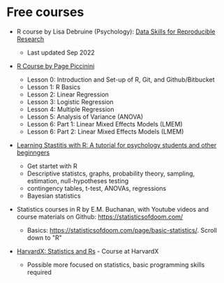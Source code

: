  # Free courses
 
* R course by Lisa Debruine (Psychology): [Data Skills for Reproducible Research](https://psyteachr.github.io/reprores-v3)
    * Last updated Sep 2022
    
* [R Course by Page Piccinini](https://pagepiccinini.com/r-course/)
    * Lesson 0: Introduction and Set-up of R, Git, and Github/Bitbucket
    * Lesson 1: R Basics
    * Lesson 2: Linear Regression
    * Lesson 3: Logistic Regression
    * Lesson 4: Multiple Regression
    * Lesson 5: Analysis of Variance (ANOVA)
    * Lesson 6: Part 1: Linear Mixed Effects Models (LMEM)
    * Lesson 6: Part 2: Linear Mixed Effects Models (LMEM)

* [Learning Stastitis with R: A tutorial for psychology students and other beginngers](https://learningstatisticswithr-bookdown.netlify.app/)
    * Get startet with R
    * Descriptive statistcs, graphs, probability theory, sampling, estimation, null-hypotheses testing
    * contingency tables, t-test, ANOVAs, regressions
    * Bayesian statistics
    
* Statistics courses in R by E.M. Buchanan, with Youtube videos and course materials on Github: https://statisticsofdoom.com/
    * Basics: https://statisticsofdoom.com/page/basic-statistics/. Scroll down to "R"
    
* [HarvardX: Statistics and Rs](https://www.edx.org/learn/r-programming/harvard-university-statistics-and-r) - Course at HarvardX
    * Possible more focused on statistics, basic programming skills required
